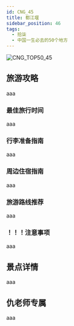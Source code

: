 ```yaml
---
id: CNG_45
title: 都江堰
sidebar_position: 46
tags:
  - 拾柒
  - 中国一生必去的50个地方
---
```

![CNG_TOP50_45](/img/love/CNG_TOP50/45.png)

## 旅游攻略

aaa

### 最佳旅行时间

aaa

### 行李准备指南

aaa

### 周边住宿指南

aaa

### 旅游路线推荐

aaa

### ！！！注意事项

aaa

## 景点详情

aaa

## 仇老师专属

aaa
